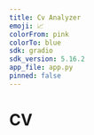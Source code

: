 ```yaml
---
title: Cv Analyzer
emoji: 📈
colorFrom: pink
colorTo: blue
sdk: gradio
sdk_version: 5.16.2
app_file: app.py
pinned: false
---
```


# CV
